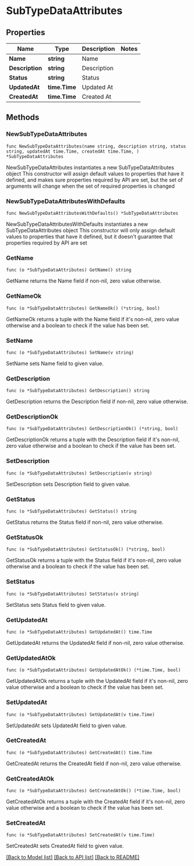 # SubTypeDataAttributes

## Properties

Name | Type | Description | Notes
------------ | ------------- | ------------- | -------------
**Name** | **string** | Name | 
**Description** | **string** | Description | 
**Status** | **string** | Status | 
**UpdatedAt** | **time.Time** | Updated At | 
**CreatedAt** | **time.Time** | Created At | 

## Methods

### NewSubTypeDataAttributes

`func NewSubTypeDataAttributes(name string, description string, status string, updatedAt time.Time, createdAt time.Time, ) *SubTypeDataAttributes`

NewSubTypeDataAttributes instantiates a new SubTypeDataAttributes object
This constructor will assign default values to properties that have it defined,
and makes sure properties required by API are set, but the set of arguments
will change when the set of required properties is changed

### NewSubTypeDataAttributesWithDefaults

`func NewSubTypeDataAttributesWithDefaults() *SubTypeDataAttributes`

NewSubTypeDataAttributesWithDefaults instantiates a new SubTypeDataAttributes object
This constructor will only assign default values to properties that have it defined,
but it doesn't guarantee that properties required by API are set

### GetName

`func (o *SubTypeDataAttributes) GetName() string`

GetName returns the Name field if non-nil, zero value otherwise.

### GetNameOk

`func (o *SubTypeDataAttributes) GetNameOk() (*string, bool)`

GetNameOk returns a tuple with the Name field if it's non-nil, zero value otherwise
and a boolean to check if the value has been set.

### SetName

`func (o *SubTypeDataAttributes) SetName(v string)`

SetName sets Name field to given value.


### GetDescription

`func (o *SubTypeDataAttributes) GetDescription() string`

GetDescription returns the Description field if non-nil, zero value otherwise.

### GetDescriptionOk

`func (o *SubTypeDataAttributes) GetDescriptionOk() (*string, bool)`

GetDescriptionOk returns a tuple with the Description field if it's non-nil, zero value otherwise
and a boolean to check if the value has been set.

### SetDescription

`func (o *SubTypeDataAttributes) SetDescription(v string)`

SetDescription sets Description field to given value.


### GetStatus

`func (o *SubTypeDataAttributes) GetStatus() string`

GetStatus returns the Status field if non-nil, zero value otherwise.

### GetStatusOk

`func (o *SubTypeDataAttributes) GetStatusOk() (*string, bool)`

GetStatusOk returns a tuple with the Status field if it's non-nil, zero value otherwise
and a boolean to check if the value has been set.

### SetStatus

`func (o *SubTypeDataAttributes) SetStatus(v string)`

SetStatus sets Status field to given value.


### GetUpdatedAt

`func (o *SubTypeDataAttributes) GetUpdatedAt() time.Time`

GetUpdatedAt returns the UpdatedAt field if non-nil, zero value otherwise.

### GetUpdatedAtOk

`func (o *SubTypeDataAttributes) GetUpdatedAtOk() (*time.Time, bool)`

GetUpdatedAtOk returns a tuple with the UpdatedAt field if it's non-nil, zero value otherwise
and a boolean to check if the value has been set.

### SetUpdatedAt

`func (o *SubTypeDataAttributes) SetUpdatedAt(v time.Time)`

SetUpdatedAt sets UpdatedAt field to given value.


### GetCreatedAt

`func (o *SubTypeDataAttributes) GetCreatedAt() time.Time`

GetCreatedAt returns the CreatedAt field if non-nil, zero value otherwise.

### GetCreatedAtOk

`func (o *SubTypeDataAttributes) GetCreatedAtOk() (*time.Time, bool)`

GetCreatedAtOk returns a tuple with the CreatedAt field if it's non-nil, zero value otherwise
and a boolean to check if the value has been set.

### SetCreatedAt

`func (o *SubTypeDataAttributes) SetCreatedAt(v time.Time)`

SetCreatedAt sets CreatedAt field to given value.



[[Back to Model list]](../README.md#documentation-for-models) [[Back to API list]](../README.md#documentation-for-api-endpoints) [[Back to README]](../README.md)


